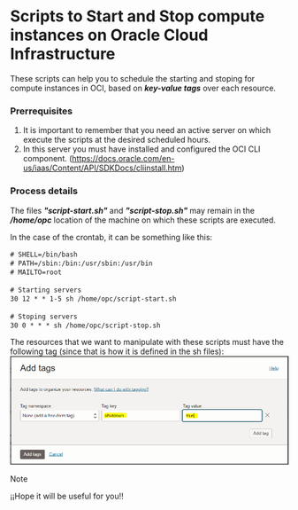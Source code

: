 # Scripts to Start and Stop compute instances on Oracle Cloud Infrastructure
These scripts can help you to schedule the starting and stoping for compute instances in OCI, based on _**key-value tags**_ over each resource.

### Prerrequisites
  1. It is important to remember that you need an active server on which execute the scripts at the desired scheduled hours.
  2. In this server you must have installed and configured the OCI CLI component. (https://docs.oracle.com/en-us/iaas/Content/API/SDKDocs/cliinstall.htm)

### Process details
The files _**"script-start.sh"**_ and _**"script-stop.sh"**_ may remain in the _**/home/opc**_ location of the machine on which these scripts are executed.

In the case of the crontab, it can be something like this:
```
# SHELL=/bin/bash
# PATH=/sbin:/bin:/usr/sbin:/usr/bin
# MAILTO=root

# Starting servers
30 12 * * 1-5 sh /home/opc/script-start.sh

# Stoping servers
30 0 * * * sh /home/opc/script-stop.sh
```

The resources that we want to manipulate with these scripts must have the following tag (since that is how it is defined in the sh files):
![Screenshot of a comment on a GitHub issue showing an image, added in the Markdown, of an Octocat smiling and raising a tentacle.](https://github.com/jcordoba7/oci-vms-start-stop-script/blob/main/key-value-tag-sample.png)

> [!NOTE]
> ¡¡Hope it will be useful for you!!
